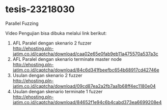 # tesis-23218030
Parallel Fuzzing

Video Pengujian bisa dibuka melalui link berikut:<br>
1. AFL Paralel dengan skenario 2 fuzzer <br>
http://ehosting.pln-jatim.co.id/captcha/download/caa02e65e0fab9eb11a475570a537a3c <br>
2. AFL Paralel dengan skenario terminate master node <br>
http://ehosting.pln-jatim.co.id/captcha/download/84c6d341fbeefbc654b68917cd42746e <br>
3. Usulan dengan skenario 2 fuzzer <br>
http://ehosting.pln-jatim.co.id/captcha/download/09cd87ea2a2fb7aa1b68ff4ec1180e04 <br>
4. Usulan dengan skenario terminate 1 fuzzer <br>
http://ehosting.pln-jatim.co.id/captcha/download/84652f1e94c6b4cabd373ea6699208e4
